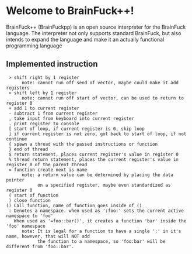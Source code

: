 # Welcome to BrainFuck++!

BrainFuck++ (BrainFuckpp) is an open source interpreter for the BrainFuck language. 
The interpreter not only supports standard BrainFuck, but also intends to expand the language
and make it an actually functional programming language

## Implemented instruction
```
 > shift right by 1 register 
      note: cannot run off send of vector, maybe could make it add registers
 < shift left by 1 register
      note: cannot run off start of vector, can be used to return to register 0
 + add 1 to current register
 - subtract 1 from current register
 , take input from keyboard into current register
 . print register to console 
 [ start of loop, if current register is 0, skip loop
 ] if current register is not zero, got back to start of loop, if not continue 
 { spawn a thread with the passed instructions or function 
 } end of thread
 $ return statement, places current register's value in register 0
 % thread return statement, places the current register's value in register 0 of the parent thread 
 = function create next is name 
      note: a return value can be determined by placing the data pointer
            on a specified register, maybe even standardized as register 0
 ( start of function 
 ) close function
() Call function, name of function goes inside of () 
 : Denotes a namespace. when used as ':foo:' sets the current active namespace to 'foo'
   When used as '=foo::bar()', it creates a function 'bar' inside the 'foo' namespace
      note: It is legal for a function to have a single ':' in it's name, however, that will NOT add
            the function to a namespace, so 'foo:bar' will be different from 'foo::bar'.
```


